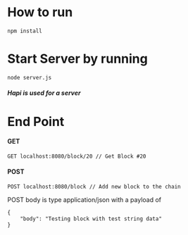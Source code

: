 # How to run

```
npm install
```

# Start Server by running

```
node server.js
```

##### Hapi is used for a server

# End Point

#### GET

```
GET localhost:8080/block/20 // Get Block #20
```

#### POST

```
POST localhost:8080/block // Add new block to the chain
```

POST body is type application/json with a payload of

```
{
    "body": "Testing block with test string data"
}
```
